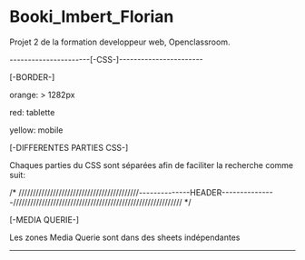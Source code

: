 # Booki_Imbert_Florian

Projet 2 de la formation developpeur web, Openclassroom.

----------------------[-CSS-]-----------------------

[-BORDER-]

orange: > 1282px

red: tablette

yellow: mobile


[-DIFFERENTES PARTIES CSS-]

Chaques parties du CSS sont séparées afin de faciliter la recherche comme suit:

/* //////////////////////////////////////////--------------HEADER---------------/////////////////////////////////////////////////////////// */


[-MEDIA QUERIE-]

Les zones Media Querie sont dans des sheets indépendantes

----------------------------------------------------
